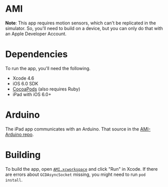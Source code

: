# AMI

**Note**: This app requires motion sensors, which can't be replicated in the simulator. So, you'll need to build on a device, but you can only do that with an Apple Developer Account.

# Dependencies

To run the app, you'll need the following.

- Xcode 4.6
- iOS 6.0 SDK
- [CocoaPods](http://cocoapods.org) (also requires Ruby)
- iPad with iOS 6.0+

# Arduino

The iPad app communicates with an Arduino. That source in the [AMI-Arduino repo](/lleger/AMI-Arduino).

# Building

To build the app, open [`AMI.xcworkspace`](AMI.xcworkspace) and click "Run" in Xcode. If there are errors about `GCDAsyncSocket` missing, you might need to run `pod install`.
